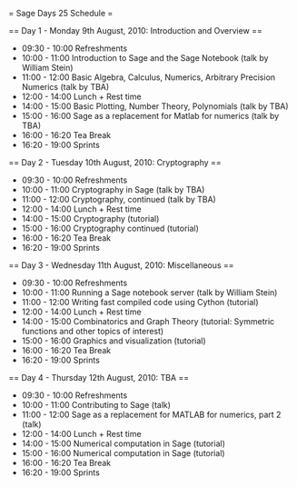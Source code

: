 = Sage Days 25 Schedule =


== Day 1 - Monday 9th August, 2010: Introduction and Overview ==
  * 09:30 - 10:00  Refreshments
  * 10:00 - 11:00  Introduction to Sage and the Sage Notebook (talk by William Stein)
  * 11:00 - 12:00  Basic Algebra, Calculus, Numerics, Arbitrary Precision Numerics (talk by TBA)
  * 12:00 - 14:00  Lunch + Rest time
  * 14:00 - 15:00  Basic Plotting, Number Theory, Polynomials  (talk by TBA)
  * 15:00 - 16:00  Sage as a replacement for Matlab for numerics  (talk by TBA)
  * 16:00 - 16:20  Tea Break
  * 16:20 - 19:00  Sprints

== Day 2 - Tuesday 10th August, 2010: Cryptography ==
  * 09:30 - 10:00   Refreshments
  * 10:00 - 11:00   Cryptography in Sage (talk by TBA)
  * 11:00 - 12:00   Cryptography, continued (talk by TBA)
  * 12:00 - 14:00   Lunch + Rest time
  * 14:00 - 15:00   Cryptography (tutorial)
  * 15:00 - 16:00   Cryptography continued (tutorial)
  * 16:00 - 16:20   Tea Break
  * 16:20 - 19:00   Sprints

== Day 3 - Wednesday 11th August, 2010: Miscellaneous ==
  * 09:30 - 10:00   Refreshments
  * 10:00 - 11:00   Running a Sage notebook server (talk by William Stein)
  * 11:00 - 12:00   Writing fast compiled code using Cython (tutorial)
  * 12:00 - 14:00   Lunch + Rest time
  * 14:00 - 15:00   Combinatorics and Graph Theory (tutorial: Symmetric functions and other topics of interest)
  * 15:00 - 16:00   Graphics and visualization (tutorial)
  * 16:00 - 16:20   Tea Break
  * 16:20 - 19:00   Sprints


== Day 4 - Thursday 12th August, 2010: TBA ==
  * 09:30 - 10:00   Refreshments
  * 10:00 - 11:00   Contributing to Sage (talk)
  * 11:00 - 12:00   Sage as a replacement for MATLAB for numerics, part 2 (talk)
  * 12:00 - 14:00   Lunch + Rest time
  * 14:00 - 15:00   Numerical computation in Sage (tutorial)
  * 15:00 - 16:00   Numerical computation in Sage (tutorial)
  * 16:00 - 16:20   Tea Break
  * 16:20 - 19:00   Sprints
